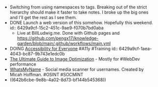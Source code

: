 - Switching from using namespaces to tags. Breaking out of the strict hierarchy should make it faster to take notes. I broke up the big ones and I'll get the rest as I see them.
- DONE Launch a web version of this somehow. Hopefully this weekend.
  id:: 6429a9cf-15c2-451c-9ae9-f070b7bd0aba
	- Live at BillLudwig.me. Done with Github pages and https://github.com/pengx17/knowledge-garden/blob/main/.github/workflows/main.yml
- DOING [Accessibility for Everyone](https://levelup.video/tutorials/accessibility-for-everyone) #A11y #Training
id:: 6429a9cf-1aea-4043-bc87-9b743e1edc0b
- [The Ultimate Guide to Image Optimization](https://calibreapp.com/blog/image-optimisation-guide) - Mostly for #WebDev performance
- [WhatsMyName](https://github.com/WebBreacher/WhatsMyName) - Social media scanner for usernames. Created by Micah Hoffman. #OSINT #SOCMINT
- ((642b6cbe-9e8b-4a02-8d73-bf144b545368))